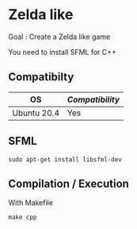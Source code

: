 # Zelda like
Goal : Create a Zelda like game

You need to install SFML for C++

## Compatibilty
__OS__|_Compatibility_
--|-------------
Ubuntu 20.4|Yes
## SFML
```
sudo apt-get install libsfml-dev
```

## Compilation / Execution
With Makefile
```
make cpp
```